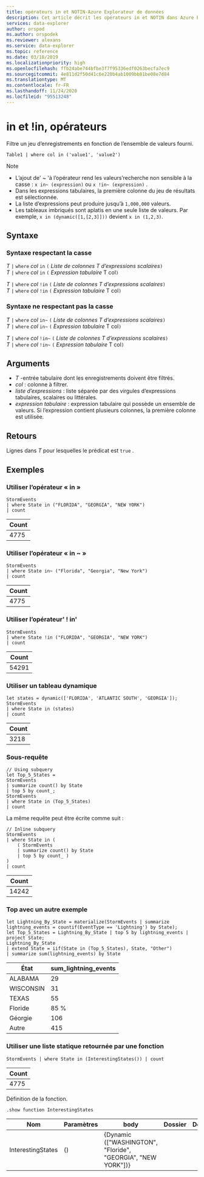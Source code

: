 ```yaml
---
title: opérateurs in et NOTIN-Azure Explorateur de données
description: Cet article décrit les opérateurs in et NOTIN dans Azure Explorateur de données.
services: data-explorer
author: orspod
ms.author: orspodek
ms.reviewer: alexans
ms.service: data-explorer
ms.topic: reference
ms.date: 03/18/2019
ms.localizationpriority: high
ms.openlocfilehash: ffb24abe744bfbe3f7f95336edf0263becfa7ec9
ms.sourcegitcommit: 4e811d2f50d41c6e220b4ab1009bb81be08e7d84
ms.translationtype: MT
ms.contentlocale: fr-FR
ms.lasthandoff: 11/24/2020
ms.locfileid: "95513248"
---
```

# <a name="in-and-in-operators"></a>in et !in, opérateurs

Filtre un jeu d’enregistrements en fonction de l’ensemble de valeurs fourni.

```kusto
Table1 | where col in ('value1', 'value2')
```

> [!NOTE]
> * L’ajout de' ~ 'à l’opérateur rend les valeurs’recherche non sensible à la casse : `x in~ (expression)` ou `x !in~ (expression)` .
> * Dans les expressions tabulaires, la première colonne du jeu de résultats est sélectionnée.
> * La liste d’expressions peut produire jusqu’à `1,000,000` valeurs.
> * Les tableaux imbriqués sont aplatis en une seule liste de valeurs. Par exemple, `x in (dynamic([1,[2,3]]))` devient `x in (1,2,3)`.
 
## <a name="syntax"></a>Syntaxe

### <a name="case-sensitive-syntax"></a>Syntaxe respectant la casse

*T* `|` `where` *col* `in` `(` *Liste de colonnes T d’expressions scalaires*`)`   
*T* `|` `where` *col* `in` `(` *Expression tabulaire* T col`)`   
 
*T* `|` `where` *col* `!in` `(` *Liste de colonnes T d’expressions scalaires*`)`  
*T* `|` `where` *col* `!in` `(` *Expression tabulaire* T col`)`   

### <a name="case-insensitive-syntax"></a>Syntaxe ne respectant pas la casse

*T* `|` `where` *col* `in~` `(` *Liste de colonnes T d’expressions scalaires*`)`   
*T* `|` `where` *col* `in~` `(` *Expression tabulaire* T col`)`   
 
*T* `|` `where` *col* `!in~` `(` *Liste de colonnes T d’expressions scalaires*`)`  
*T* `|` `where` *col* `!in~` `(` *Expression tabulaire* T col`)`   

## <a name="arguments"></a>Arguments

* *T* -entrée tabulaire dont les enregistrements doivent être filtrés.
* *col* : colonne à filtrer.
* *liste d’expressions* : liste séparée par des virgules d’expressions tabulaires, scalaires ou littérales.
* *expression tabulaire* : expression tabulaire qui possède un ensemble de valeurs. Si l’expression contient plusieurs colonnes, la première colonne est utilisée.

## <a name="returns"></a>Retours

Lignes dans *T* pour lesquelles le prédicat est `true` .

## <a name="examples"></a>Exemples  

### <a name="use-in-operator"></a>Utiliser l’opérateur « in »

<!-- csl: https://help.kusto.windows.net:443/Samples -->
```kusto
StormEvents 
| where State in ("FLORIDA", "GEORGIA", "NEW YORK") 
| count
```

|Count|
|---|
|4775|  

### <a name="use-in-operator"></a>Utiliser l’opérateur « in ~ »  

<!-- csl: https://help.kusto.windows.net:443/Samples -->
```kusto
StormEvents 
| where State in~ ("Florida", "Georgia", "New York") 
| count
```

|Count|
|---|
|4775|  

### <a name="use-in-operator"></a>Utiliser l’opérateur' ! in'

<!-- csl: https://help.kusto.windows.net:443/Samples -->
```kusto
StormEvents 
| where State !in ("FLORIDA", "GEORGIA", "NEW YORK") 
| count
```

|Count|
|---|
|54291|  


### <a name="use-dynamic-array"></a>Utiliser un tableau dynamique

<!-- csl: https://help.kusto.windows.net:443/Samples -->
```kusto
let states = dynamic(['FLORIDA', 'ATLANTIC SOUTH', 'GEORGIA']);
StormEvents 
| where State in (states)
| count
```

|Count|
|---|
|3218|

### <a name="subquery"></a>Sous-requête

<!-- csl: https://help.kusto.windows.net:443/Samples -->
```kusto
// Using subquery
let Top_5_States = 
StormEvents
| summarize count() by State
| top 5 by count_; 
StormEvents 
| where State in (Top_5_States) 
| count
```

La même requête peut être écrite comme suit :

<!-- csl: https://help.kusto.windows.net:443/Samples -->
```kusto
// Inline subquery 
StormEvents 
| where State in (
    ( StormEvents
    | summarize count() by State
    | top 5 by count_ )
) 
| count
```

|Count|
|---|
|14242|  

### <a name="top-with-other-example"></a>Top avec un autre exemple

<!-- csl: https://help.kusto.windows.net:443/Samples -->
```kusto
let Lightning_By_State = materialize(StormEvents | summarize lightning_events = countif(EventType == 'Lightning') by State);
let Top_5_States = Lightning_By_State | top 5 by lightning_events | project State; 
Lightning_By_State
| extend State = iif(State in (Top_5_States), State, "Other")
| summarize sum(lightning_events) by State 
```

| État     | sum_lightning_events |
|-----------|----------------------|
| ALABAMA   | 29                   |
| WISCONSIN | 31                   |
| TEXAS     | 55                   |
| Floride   | 85 %                   |
| Géorgie   | 106                  |
| Autre     | 415                  |

### <a name="use-a-static-list-returned-by-a-function"></a>Utiliser une liste statique retournée par une fonction

<!-- csl: https://help.kusto.windows.net:443/Samples -->
```kusto
StormEvents | where State in (InterestingStates()) | count

```

|Count|
|---|
|4775|  

Définition de la fonction.

<!-- csl: https://help.kusto.windows.net:443/Samples -->
```kusto
.show function InterestingStates
```

|Nom|Paramètres|body|Dossier|DocString|
|---|---|---|---|---|
|InterestingStates|()|{Dynamic (["WASHINGTON", "Floride", "GEORGIA", "NEW YORK"])}
